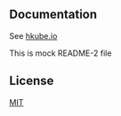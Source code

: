## Documentation

See [hkube.io](http://hkube.io/)

This is mock README-2 file

## License

[MIT](LICENSE)
